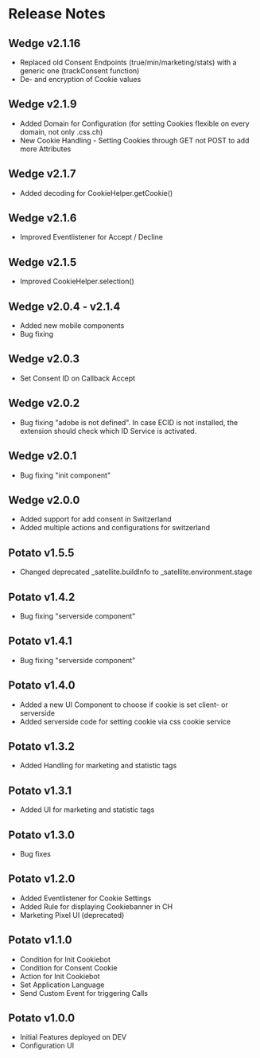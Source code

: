 # Release Notes
## Wedge v2.1.16
- Replaced old Consent Endpoints (true/min/marketing/stats) with a generic one (trackConsent function)
- De- and encryption of Cookie values
## Wedge v2.1.9
- Added Domain for Configuration (for setting Cookies flexible on every domain, not only .css.ch)
- New Cookie Handling - Setting Cookies through GET not POST to add more Attributes
## Wedge v2.1.7
- Added decoding for CookieHelper.getCookie()
## Wedge v2.1.6
- Improved Eventlistener for Accept / Decline
## Wedge v2.1.5
- Improved CookieHelper.selection()
## Wedge v2.0.4 - v2.1.4
- Added new mobile components
- Bug fixing
## Wedge v2.0.3
- Set Consent ID on Callback Accept
## Wedge v2.0.2
- Bug fixing "adobe is not defined". In case ECID is not installed, the extension should check which ID Service is activated.
## Wedge v2.0.1
- Bug fixing "init component"
## Wedge v2.0.0
- Added support for add consent in Switzerland
- Added multiple actions and configurations for switzerland

## Potato v1.5.5
- Changed deprecated _satellite.buildInfo to _satellite.environment.stage
## Potato v1.4.2
- Bug fixing "serverside component"
## Potato v1.4.1
- Bug fixing "serverside component"
## Potato v1.4.0
- Added a new UI Component to choose if cookie is set client- or serverside
- Added serverside code for setting cookie via css cookie service
## Potato v1.3.2
- Added Handling for marketing and statistic tags
## Potato v1.3.1
- Added UI for marketing and statistic tags
## Potato v1.3.0
- Bug fixes
## Potato v1.2.0 
- Added Eventlistener for Cookie Settings
- Added Rule for displaying Cookiebanner in CH
- Marketing Pixel UI (deprecated)
## Potato v1.1.0 
- Condition for Init Cookiebot
- Condition for Consent Cookie
- Action for Init Cookiebot
- Set Application Language
- Send Custom Event for triggering Calls
## Potato v1.0.0 
- Initial Features deployed on DEV
- Configuration UI
